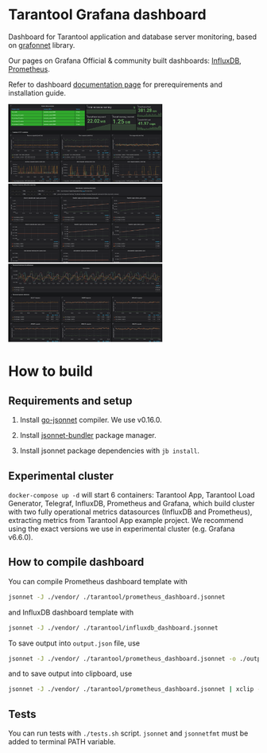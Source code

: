 # Tarantool Grafana dashboard

Dashboard for Tarantool application and database server monitoring, based on [grafonnet](https://github.com/grafana/grafonnet-lib) library.

Our pages on Grafana Official & community built dashboards: [InfluxDB](https://grafana.com/grafana/dashboards/12567), [Prometheus](https://grafana.com/grafana/dashboards/13054).

Refer to dashboard [documentation page](https://www.tarantool.io/en/doc/latest/book/monitoring/grafana_dashboard/) for prerequirements and installation guide.

<img src="./doc/monitoring/images/Prometheus_dashboard_1.png" width="310"/> <img src="./doc/monitoring/images/Prometheus_dashboard_2.png" width="310"/> <img src="./doc/monitoring/images/Prometheus_dashboard_3.png" width="310"/> 

# How to build

## Requirements and setup

1. Install [go-jsonnet](https://github.com/google/go-jsonnet) compiler. We use v0.16.0. 

1. Install [jsonnet-bundler](https://github.com/jsonnet-bundler/jsonnet-bundler) package manager.

1. Install jsonnet package dependencies with ```jb install```.

## Experimental cluster

```docker-compose up -d``` will start 6 containers: Tarantool App, Tarantool Load Generator, Telegraf, InfluxDB, Prometheus and Grafana, which build cluster with two fully operational metrics datasources (InfluxDB and Prometheus), extracting metrics from Tarantool App example project. We recommend using the exact versions we use in experimental cluster (e.g. Grafana v6.6.0). 

## How to compile dashboard

You can compile Prometheus dashboard template with
```bash
jsonnet -J ./vendor/ ./tarantool/prometheus_dashboard.jsonnet
```
and InfluxDB dashboard template with
```bash
jsonnet -J ./vendor/ ./tarantool/influxdb_dashboard.jsonnet
```

To save output into `output.json` file, use
```bash
jsonnet -J ./vendor/ ./tarantool/prometheus_dashboard.jsonnet -o ./output.json
```
and to save output into clipboard, use
```bash
jsonnet -J ./vendor/ ./tarantool/prometheus_dashboard.jsonnet | xclip -selection clipboard
```

## Tests

You can run tests with `./tests.sh` script. `jsonnet` and `jsonnetfmt` must be added to terminal PATH variable.
